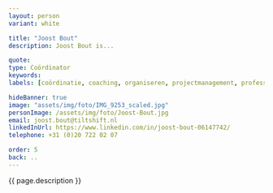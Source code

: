 ```yaml
---
layout: person
variant: white

title: "Joost Bout"
description: Joost Bout is...

quote: 
type: Coördinator
keywords:
labels: [coördinatie, coaching, organiseren, projectmanagement, professioneel bemoeial]

hideBanner: true
image: "assets/img/foto/IMG_9253_scaled.jpg"
personImage: /assets/img/foto/Joost-Bout.jpg
email: joost.bout@tiltshift.nl
linkedInUrl: https://www.linkedin.com/in/joost-bout-06147742/
telephone: +31 (0)20 722 02 07

order: 5
back: ..
---
```


{{ page.description }}
